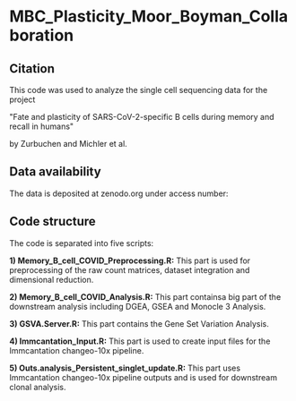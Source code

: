 # MBC_Plasticity_Moor_Boyman_Collaboration

## Citation
This code was used to analyze the single cell sequencing data for the project 

"Fate and plasticity of SARS-CoV-2-specific B cells during memory and recall in humans" 

by Zurbuchen and Michler et al. 

## Data availability

The data is deposited at zenodo.org under access number:

## Code structure

The code is separated into five scripts:

**1) Memory_B_cell_COVID_Preprocessing.R:** This part is used for preprocessing of the raw count matrices, dataset integration and dimensional reduction.

**2) Memory_B_cell_COVID_Analysis.R:** This part containsa big part of the downstream analysis including DGEA, GSEA and Monocle 3 Analysis.

**3) GSVA.Server.R:** This part contains the Gene Set Variation Analysis.

**4) Immcantation_Input.R:** This part is used to create input files for the Immcantation changeo-10x pipeline.

**5) Outs.analysis_Persistent_singlet_update.R:** This part uses Immcantation changeo-10x pipeline outputs and is used for downstream clonal analysis.

